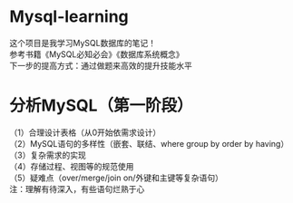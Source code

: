 # Mysql-learning
这个项目是我学习MySQL数据库的笔记！<br>
参考书籍《MySQL必知必会》《数据库系统概念》<br>
下一步的提高方式：通过做题来高效的提升技能水平

# 分析MySQL（第一阶段）
（1）合理设计表格（从0开始依需求设计）<br>
（2）MySQL语句的多样性（嵌套、联结、where  group by  order by  having）<br>
（3）复杂需求的实现<br>
（4）存储过程、视图等的规范使用<br>
（5）疑难点（over/merge/join on/外键和主键等复杂语句）<br>
注：理解有待深入，有些语句烂熟于心
